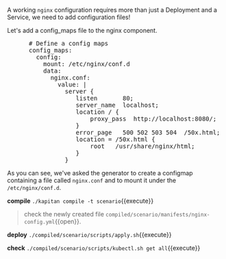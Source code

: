 A working `nginx` configuration requires more than just a Deployment and a Service, we need to add configuration files!

Let's add a config_maps file to the nginx component.

<pre class="file" data-filename="inventory/classes/components/nginx.yml" data-target="append">
      # Define a config maps
      config_maps:
        config:
          mount: /etc/nginx/conf.d
          data:
            nginx.conf:
              value: |
                server {
                   listen       80;
                   server_name  localhost;
                   location / {
                       proxy_pass  http://localhost:8080/;
                   }
                   error_page   500 502 503 504  /50x.html;
                   location = /50x.html {
                       root   /usr/share/nginx/html;
                   }
                }
</pre>

As you can see, we've asked the generator to create a configmap containing a file called `nginx.conf` and to mount it under the `/etc/nginx/conf.d`.

**compile** `./kapitan compile -t scenario`{{execute}}
> check the newly created file `compiled/scenario/manifests/nginx-config.yml`{{open}}.

**deploy** `./compiled/scenario/scripts/apply.sh`{{execute}}

**check** `./compiled/scenario/scripts/kubectl.sh get all`{{execute}}

